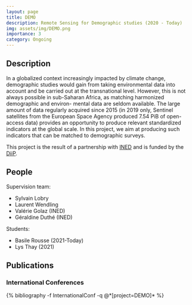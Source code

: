```yaml
---
layout: page
title: DEMO
description: Remote Sensing for Demographic studies (2020 - Today)
img: assets/img/DEMO.png
importance: 3
category: Ongoing
---
```


## Description

In a globalized context increasingly impacted by climate change, demographic studies would gain from taking environmental data into account and be carried out at the transnational level. However, this is not always possible in sub-Saharan Africa, as matching harmonized demographic and environ- mental data are seldom available. The large amount of data regularly acquired since 2015 (in 2019 only, Sentinel satellites from the European Space Agency produced 7.54 PiB of open-access data) provides an opportunity to produce relevant standardized indicators at the global scale. In this project, we aim at producing such indicators that can be matched to demographic surveys.

This project is the result of a partnership with <a href="https://www.ined.fr">INED</a> and is funded by the <a href="https://u-paris.fr/diip/">DiiP</a>.



## People

Supervision team:
- Sylvain Lobry
- Laurent Wendling
- Valérie Golaz (INED)
- Géraldine Duthé (INED)

Students:
- Basile Rousse (2021-Today)
- Lys Thay (2021)



## Publications
### International Conferences
<div class="publications">
{% bibliography -f InternationalConf -q @*[project=DEMO]* %}
</div>